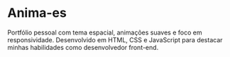 # Anima-es
Portfólio pessoal com tema espacial, animações suaves e foco em responsividade. Desenvolvido em HTML, CSS e JavaScript para destacar minhas habilidades como desenvolvedor front-end.
